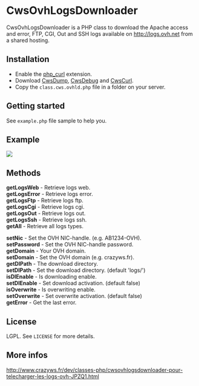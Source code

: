 # CwsOvhLogsDownloader

CwsOvhLogsDownloader is a PHP class to download the Apache access and error, FTP, CGI, Out and SSH logs available on http://logs.ovh.net from a shared hosting.

## Installation

* Enable the [php_curl](http://php.net/manual/en/book.curl.php) extension.
* Download [CwsDump](https://github.com/crazy-max/CwsDump), [CwsDebug](https://github.com/crazy-max/CwsDebug) and [CwsCurl](https://github.com/crazy-max/CwsCurl).
* Copy the ``class.cws.ovhld.php`` file in a folder on your server.

## Getting started

See ``example.php`` file sample to help you.

## Example

![](https://raw.github.com/crazy-max/CwsOvhLogsDownloader/master/example.png)

## Methods

**getLogsWeb** - Retrieve logs web.<br />
**getLogsError** - Retrieve logs error.<br />
**getLogsFtp** - Retrieve logs ftp.<br />
**getLogsCgi** - Retrieve logs cgi.<br />
**getLogsOut** - Retrieve logs out.<br />
**getLogsSsh** - Retrieve logs ssh.<br />
**getAll** - Retrieve all logs types.<br />

**setNic** - Set the OVH NIC-handle. (e.g. AB1234-OVH).<br />
**setPassword** - Set the OVH NIC-handle password.<br />
**getDomain** - Your OVH domain.<br />
**setDomain** - Set the OVH domain (e.g. crazyws.fr).<br />
**getDlPath** - The download directory.<br />
**setDlPath** - Set the download directory. (default 'logs/')<br />
**isDlEnable** - Is downloading enable.<br />
**setDlEnable** - Set download activation. (default false)<br />
**isOverwrite** - Is overwriting enable.<br />
**setOverwrite** - Set overwrite activation. (default false)<br />
**getError** - Get the last error.

## License

LGPL. See ``LICENSE`` for more details.

## More infos

http://www.crazyws.fr/dev/classes-php/cwsovhlogsdownloader-pour-telecharger-les-logs-ovh-JPZQ1.html
